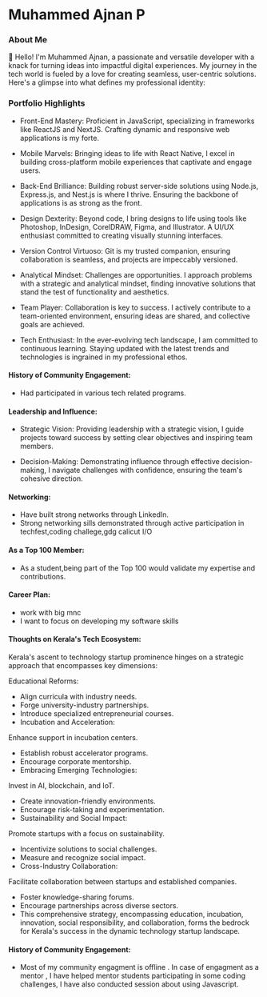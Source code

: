 # Muhammed Ajnan P 

### About Me

👋 Hello! I'm Muhammed Ajnan, a passionate and versatile developer with a knack for turning ideas into impactful digital experiences. My journey in the tech world is fueled by a love for creating seamless, user-centric solutions. Here's a glimpse into what defines my professional identity:


### Portfolio Highlights

- Front-End Mastery: Proficient in JavaScript, specializing in frameworks like ReactJS and NextJS. Crafting dynamic and responsive web applications is my forte.

- Mobile Marvels: Bringing ideas to life with React Native, I excel in building cross-platform mobile experiences that captivate and engage users.

- Back-End Brilliance: Building robust server-side solutions using Node.js, Express.js, and Nest.js is where I thrive. Ensuring the backbone of applications is as strong as the front.

- Design Dexterity: Beyond code, I bring designs to life using tools like Photoshop, InDesign, CorelDRAW, Figma, and Illustrator. A UI/UX enthusiast committed to creating visually stunning interfaces.

- Version Control Virtuoso: Git is my trusted companion, ensuring collaboration is seamless, and projects are impeccably versioned.

- Analytical Mindset: Challenges are opportunities. I approach problems with a strategic and analytical mindset, finding innovative solutions that stand the test of functionality and aesthetics.

- Team Player: Collaboration is key to success. I actively contribute to a team-oriented environment, ensuring ideas are shared, and collective goals are achieved.

- Tech Enthusiast: In the ever-evolving tech landscape, I am committed to continuous learning. Staying updated with the latest trends and technologies is ingrained in my professional ethos.

#### History of Community Engagement:
 - Had participated in various tech related programs.

#### Leadership and Influence: 

- Strategic Vision: Providing leadership with a strategic vision, I guide projects toward success by setting clear objectives and inspiring team members.

- Decision-Making: Demonstrating influence through effective decision-making, I navigate challenges with confidence, ensuring the team's cohesive direction.

#### Networking: 

- Have built strong networks through LinkedIn.
- Strong networking sills demonstrated through active participation in techfest,coding challege,gdg calicut I/O

#### As a Top 100 Member: 

- As a student,being part of the Top 100 would validate my expertise and contributions.

#### Career Plan: 

- work with big mnc
- I want to focus on developing my software skills

#### Thoughts on Kerala's Tech Ecosystem:
Kerala's ascent to technology startup prominence hinges on a strategic approach that encompasses key dimensions:

Educational Reforms:
- Align curricula with industry needs.
- Forge university-industry partnerships.
- Introduce specialized entrepreneurial courses.
- Incubation and Acceleration:

Enhance support in incubation centers.
- Establish robust accelerator programs.
- Encourage corporate mentorship.
- Embracing Emerging Technologies:

Invest in AI, blockchain, and IoT.
- Create innovation-friendly environments.
- Encourage risk-taking and experimentation.
- Sustainability and Social Impact:

Promote startups with a focus on sustainability.
- Incentivize solutions to social challenges.
- Measure and recognize social impact.
- Cross-Industry Collaboration:

Facilitate collaboration between startups and established companies.
- Foster knowledge-sharing forums.
- Encourage partnerships across diverse sectors.
- This comprehensive strategy, encompassing education, incubation, innovation, social responsibility, and collaboration, forms the bedrock for Kerala's success in the dynamic technology startup landscape.

#### History of Community Engagement:

- Most of my community engagment is offline . In case of engagment as a mentor , I have helped mentor students participating in some coding challenges, I have also conducted session about using Javascript.


